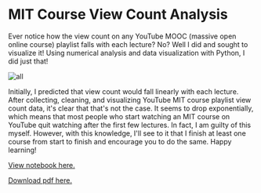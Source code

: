 # MIT Course View Count Analysis

Ever notice how the view count on any YouTube MOOC (massive open online course) playlist falls with each lecture? No? Well I did and sought to visualize it! Using numerical analysis and data visualization with Python, I did just that! 

![all](https://raw.githubusercontent.com/jagrajs/view-counts/master/all.png)

Initially, I predicted that view count would fall linearly with each lecture. After collecting, cleaning, and visualizing YouTube MIT course playlist view count data, it's clear that that's not the case. It seems to drop exponentially, which means that most people who start watching an MIT course on YouTube quit watching after the first few lectures. In fact, I am guilty of this myself. However, with this knowledge, I'll see to it that I finish at least one course from start to finish and encourage you to do the same. Happy learning!

[View notebook here.](https://github.com/jagrajs/view-counts/blob/master/MIT%20Course%20View%20Count%20Analysis.ipynb)

[Download pdf here.](https://github.com/jagrajs/view-counts/blob/master/MIT%20Course%20View%20Count%20Analysis.pdf)
